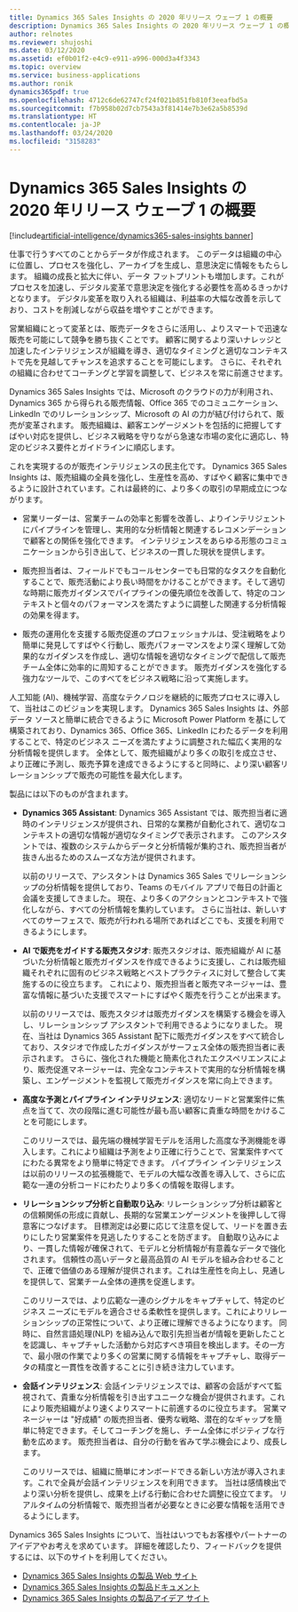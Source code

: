 ```yaml
---
title: Dynamics 365 Sales Insights の 2020 年リリース ウェーブ 1 の概要
description: Dynamics 365 Sales Insights の 2020 年リリース ウェーブ 1 の概要
author: relnotes
ms.reviewer: shujoshi
ms.date: 03/12/2020
ms.assetid: ef0b01f2-e4c9-e911-a996-000d3a4f3343
ms.topic: overview
ms.service: business-applications
ms.author: ronik
dynamics365pdf: true
ms.openlocfilehash: 4712c6de62747cf24f021b851fb810f3eeafbd5a
ms.sourcegitcommit: f7b958b02d7cb7543a3f81414e7b3e62a5b8539d
ms.translationtype: HT
ms.contentlocale: ja-JP
ms.lasthandoff: 03/24/2020
ms.locfileid: "3158283"
---
```

# <a name="overview-of-dynamics-365-sales-insights-2020-release-wave-1"></a>Dynamics 365 Sales Insights の 2020 年リリース ウェーブ 1 の概要
[!include[artificial-intelligence/dynamics365-sales-insights banner](../includes/artificial-intelligence/dynamics365-sales-insights.md)]

<!--overview start-->
仕事で行うすべてのことからデータが作成されます。 このデータは組織の中心に位置し、プロセスを強化し、アーカイブを生成し、意思決定に情報をもたらします。 組織の成長と拡大に伴い、データ フットプリントも増加します。これがプロセスを加速し、デジタル変革で意思決定を強化する必要性を高めるきっかけとなります。 デジタル変革を取り入れる組織は、利益率の大幅な改善を示しており、コストを削減しながら収益を増やすことができます。 

営業組織にとって変革とは、販売データをさらに活用し、よりスマートで迅速な販売を可能にして競争を勝ち抜くことです。 顧客に関するより深いナレッジと加速したインテリジェンスが組織を導き、適切なタイミングと適切なコンテキストで先を見越してチャンスを追求することを可能にします。 さらに、それぞれの組織に合わせてコーチングと学習を調整して、ビジネスを常に前進させます。 

Dynamics 365 Sales Insights では、Microsoft のクラウドの力が利用され、Dynamics 365 から得られる販売情報、Office 365 でのコミュニケーション、LinkedIn でのリレーションシップ、Microsoft の AI の力が結び付けられて、販売が変革されます。 販売組織は、顧客エンゲージメントを包括的に把握してすばやい対応を提供し、ビジネス戦略を守りながら急速な市場の変化に適応し、特定のビジネス要件とガイドラインに順応します。

これを実現するのが販売インテリジェンスの民主化です。 Dynamics 365 Sales Insights は、販売組織の全員を強化し、生産性を高め、すばやく顧客に集中できるように設計されています。これは最終的に、より多くの取引の早期成立につながります。

- 営業リーダーは、営業チームの効率と影響を改善し、よりインテリジェントにパイプラインを管理し、実用的な分析情報と関連するレコメンデーションで顧客との関係を強化できます。 インテリジェンスをあらゆる形態のコミュニケーションから引き出して、ビジネスの一貫した現状を提供します。

- 販売担当者は、フィールドでもコールセンターでも日常的なタスクを自動化することで、販売活動により長い時間をかけることができます。そして適切な時期に販売ガイダンスでパイプラインの優先順位を改善して、特定のコンテキストと個々のパフォーマンスを満たすように調整した関連する分析情報の効果を得ます。

- 販売の運用化を支援する販売促進のプロフェッショナルは、受注戦略をより簡単に発見してすばやく行動し、販売パフォーマンスをより深く理解して効果的なガイダンスを作成し、適切な情報を適切なタイミングで配信して販売チーム全体に効率的に周知することができます。 販売ガイダンスを強化する強力なツールで、このすべてをビジネス戦略に沿って実施します。

人工知能 (AI)、機械学習、高度なテクノロジを継続的に販売プロセスに導入して、当社はこのビジョンを実現します。 Dynamics 365 Sales Insights は、外部データ ソースと簡単に統合できるように Microsoft Power Platform を基にして構築されており、Dynamics 365、Office 365、LinkedIn にわたるデータを利用することで、特定のビジネス ニーズを満たすように調整された幅広く実用的な分析情報を提供します。 全体として、販売組織がより多くの取引を成立させ、より正確に予測し、販売予算を達成できるようにすると同時に、より深い顧客リレーションシップで販売の可能性を最大化します。

製品には以下のものが含まれます。

- **Dynamics 365 Assistant**: Dynamics 365 Assistant では、販売担当者に適時のインテリジェンスが提供され、日常的な業務が自動化されて、適切なコンテキストの適切な情報が適切なタイミングで表示されます。 このアシスタントでは、複数のシステムからデータと分析情報が集約され、販売担当者が抜きん出るためのスムーズな方法が提供されます。 

  以前のリリースで、アシスタントは Dynamics 365 Sales でリレーションシップの分析情報を提供しており、Teams のモバイル アプリで毎日の計画と会議を支援してきました。 現在、より多くのアクションとコンテキストで強化しながら、すべての分析情報を集約しています。 さらに当社は、新しいすべてのサーフェスで、販売が行われる場所であればどこでも、支援を利用できるようにします。
  
- **AI で販売をガイドする販売スタジオ**: 販売スタジオは、販売組織が AI に基づいた分析情報と販売ガイダンスを作成できるように支援し、これは販売組織それぞれに固有のビジネス戦略とベストプラクティスに対して整合して実施するのに役立ちます。 これにより、販売担当者と販売マネージャーは、豊富な情報に基づいた支援でスマートにすばやく販売を行うことが出来ます。

  以前のリリースでは、販売スタジオは販売ガイダンスを構築する機会を導入し、リレーションシップ アシスタントで利用できるようになりました。 現在、当社は Dynamics 365 Assistant 配下に販売ガイダンスをすべて統合しており、スタジオで作成したガイダンスがサーフェス全体の販売担当者に表示されます。 さらに、強化された機能と簡素化されたエクスペリエンスにより、販売促進マネージャーは、完全なコンテキストで実用的な分析情報を構築し、エンゲージメントを監視して販売ガイダンスを常に向上できます。
  
- **高度な予測とパイプライン インテリジェンス**: 適切なリードと営業案件に焦点を当てて、次の段階に進む可能性が最も高い顧客に貴重な時間をかけることを可能にします。

  このリリースでは、最先端の機械学習モデルを活用した高度な予測機能を導入します。これにより組織は予測をより正確に行うことで、営業案件すべてにわたる異常をより簡単に特定できます。 パイプライン インテリジェンスは以前のリリースの拡張機能で、モデルの大幅な改善を導入して、さらに広範な一連の分析コードにわたりより多くの情報を取得します。
  
- **リレーションシップ分析と自動取り込み**: リレーションシップ分析は顧客との信頼関係の形成に貢献し、長期的な営業エンゲージメントを後押しして得意客につなげます。 目標測定は必要に応じて注意を促して、リードを置き去りにしたり営業案件を見逃したりすることを防ぎます。 自動取り込みにより、一貫した情報が確保されて、モデルと分析情報が有意義なデータで強化されます。 信頼性の高いデータと最高品質の AI モデルを組み合わせることで、正確で価値のある理解が提供されます。これは生産性を向上し、見通しを提供して、営業チーム全体の連携を促進します。

  このリリースでは、より広範な一連のシグナルをキャプチャして、特定のビジネス ニーズにモデルを適合させる柔軟性を提供します。これによりリレーションシップの正常性について、より正確に理解できるようになります。 同時に、自然言語処理(NLP) を組み込んで取引先担当者が情報を更新したことを認識し、キャプチャした活動から対応すべき項目を検出します。その一方で、最小限の作業でより多くの営業に関する情報をキャプチャし、取得データの精度と一貫性を改善することに引き続き注力しています。
  
- **会話インテリジェンス**: 会話インテリジェンスでは、顧客の会話がすべて監視されて、貴重な分析情報を引き出すユニークな機会が提供されます。これにより販売組織がより速くよりスマートに前進するのに役立ちます。 営業マネージャーは "好成績" の販売担当者、優秀な戦略、潜在的なギャップを簡単に特定できます。そしてコーチングを施し、チーム全体にポジティブな行動を広めます。 販売担当者は、自分の行動を省みて学ぶ機会により、成長します。

  このリリースでは、組織に簡単にオンボードできる新しい方法が導入されます。これで全員が会話インテリジェンスを利用できます。 当社は感情検出でより深い分析を提供し、成果を上げる行動に合わせた調整に役立てます。 リアルタイムの分析情報で、販売担当者が必要なときに必要な情報を活用できるようにします。

Dynamics 365 Sales Insights について、当社はいつでもお客様やパートナーのアイデアやお考えを求めています。 詳細を確認したり、フィードバックを提供するには、以下のサイトを利用してください。   

- [Dynamics 365 Sales Insights の製品 Web サイト](https://dynamics.microsoft.com/ai/sales/) 
- [Dynamics 365 Sales Insights の製品ドキュメント](https://docs.microsoft.com/dynamics365/ai/sales/help-hub)  
- [Dynamics 365 Sales Insights の製品アイデア サイト](https://aka.ms/SalesInsightsIdeas)
<!--overview end-->
